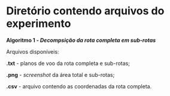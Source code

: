 # Diretório contendo arquivos do experimento
**Algoritmo 1 - _Decompsição da rota completa em sub-rotas_**

Arquivos disponíveis:

**.txt** - planos de voo da rota completa e sub-rotas;

**.png** - _screenshot_ da área total e sub-rotas;

**.csv** - arquivo contendo as coordenadas da rota completa.



